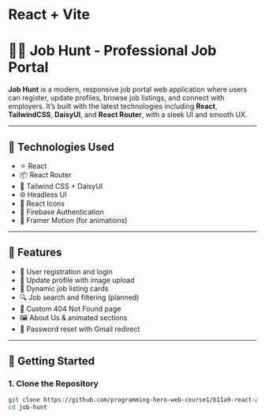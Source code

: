 # React + Vite
# 🧑‍💼 Job Hunt - Professional Job Portal

**Job Hunt** is a modern, responsive job portal web application where users can register, update profiles, browse job listings, and connect with employers. It’s built with the latest technologies including **React**, **TailwindCSS**, **DaisyUI**, and **React Router**, with a sleek UI and smooth UX.

---

## 🔧 Technologies Used

- ⚛️ React
- 📦 React Router
- 🎨 Tailwind CSS + DaisyUI
- 🌐 Headless UI
- 🧠 React Icons
- 📩 Firebase Authentication
- 🚀 Framer Motion (for animations)

---

## 📁 Features

- 🔐 User registration and login
- 👤 Update profile with image upload
- 📄 Dynamic job listing cards
- 🔍 Job search and filtering (planned)
- 🧭 Custom 404 Not Found page
- 🖼 About Us & animated sections
- 📧 Password reset with Gmail redirect

---

## 🚀 Getting Started

### 1. Clone the Repository

```bash
git clone https://github.com/programming-hero-web-course1/b11a9-react-authentication-hosenrabby.git
cd job-hunt
